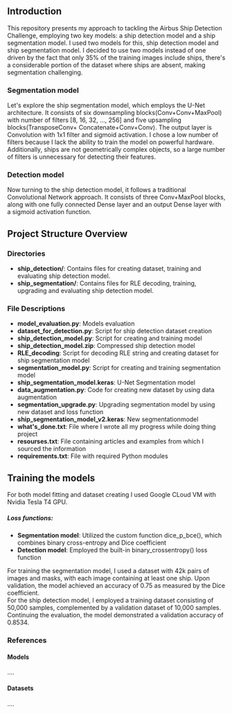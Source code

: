 ## Introduction  
This repository presents my approach to tackling the Airbus Ship Detection 
Challenge, employing two key models: a ship detection model and a ship 
segmentation model. I used two models for this, ship detection model and 
ship segmentation model. I decided to use two models instead of one driven 
by the fact that only 35% of the training images include ships, there's 
a considerable portion of the dataset where ships are absent, making 
segmentation challenging.  
### Segmentation model  
Let's explore the ship segmentation model, which employs the U-Net architecture. 
It consists of six downsampling blocks(Conv+Conv+MaxPool) with number of 
filters [8, 16, 32, ..., 256] and five upsampling blocks(TransposeConv+
Concatenate+Conv+Conv). The output layer is Convolution with 1x1 filter 
and sigmoid activation. I chose a low number of filters because I lack the 
ability to train the model on powerful hardware. Additionally, ships are not 
geometrically complex objects, so a large number of filters is unnecessary 
for detecting their features.  
### Detection model  
Now turning to the ship detection model, it follows a traditional Convolutional 
Network approach. It consists of three Conv+MaxPool blocks, along with one fully 
connected Dense layer and an output Dense layer with a sigmoid activation function.
## Project Structure Overview
### Directories
- **ship_detection/**: Contains files for creating dataset, training and 
evaluating ship detection model.
- **ship_segmentation/**: Contains files for RLE decoding, training, 
upgrading and evaluating ship detection model.
### File Descriptions
- **model_evaluation.py**: Models evaluation
- **dataset_for_detection.py**: Script for ship detection dataset creation
- **ship_detection_model.py**: Script for creating and training model 
- **ship_detection_model.zip**: Compressed ship detection model
- **RLE_decoding**: Script for decoding RLE string and creating dataset for
ship segmentation model
- **segmentation_model.py**: Script for creating and training segmentation model
- **ship_segmentation_model.keras**: U-Net Segmentation model
- **data_augmentation.py**: Code for creating new dataset by using data augmentation
- **segmentation_upgrade.py**: Upgrading segmentation model by using new dataset
and loss function
- **ship_segmentation_model_v2.keras**: New segmentationmodel
- **what's_done.txt**: File where I wrote all my progress while doing thing 
project
- **resourses.txt**: File containing articles and examples from which I sourced 
the information
- **requirements.txt**: File with required Python modules
## Training the models
For both model fitting and dataset creating I used Google CLoud VM with Nvidia 
Tesla T4 GPU.  
##### Loss functions:  
- **Segmentation model**:  Utilized the custom function dice_p_bce(), which 
combines binary cross-entropy and Dice coefficient
- **Detection model**: Employed the built-in binary_crossentropy() loss 
function  

For training the segmentation model, I used a dataset with 42k pairs of 
images and masks, with each image containing at least one ship. Upon 
validation, the model achieved an accuracy of 0.75 as measured by the 
Dice coefficient.  
For the ship detection model, I employed a training dataset consisting 
of 50,000 samples, complemented by a validation dataset of 10,000 samples. 
Continuing the evaluation, the model demonstrated a validation accuracy 
of 0.8534.

### References
#### Models
....
#### Datasets
....